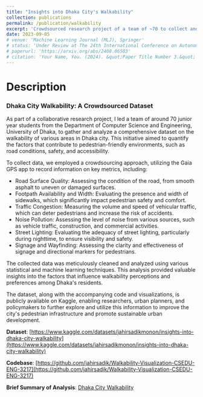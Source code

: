 ```yaml
---
title: "Insights into Dhaka City's Walkability"
collection: publications
permalink: /publication/walkability
excerpt: 'Crowdsourced research project of a team of ~70 to collect and analyze a crowdsourced dataset on the walkability of Dhaka City. The dataset, available on Kaggle, provides insights into factors influencing walking experiences in the city.'
date: 2023-09-05
# venue: 'Machine Learning Journal (MLJ), Springer'
# status: 'Under Review at The 24th International Conference on Autonomous Agents and Multiagent Systems (AAMAS-25)' 
# paperurl: 'https://arxiv.org/abs/2408.06503'
# citation: 'Your Name, You. (2024). &quot;Paper Title Number 3.&quot; <i>GitHub Journal of Bugs</i>. 1(3).'
---
```

# Description
### Dhaka City Walkability: A Crowdsourced Dataset

As part of a collaborative research project, I led a team of around 70 junior year students from the Department of Computer Science and Engineering, University of Dhaka, to gather and analyze a comprehensive dataset on the walkability of various areas in Dhaka city. This initiative aimed to quantify the factors that contribute to pedestrian-friendly environments, such as road conditions, safety, and accessibility.

To collect data, we employed a crowdsourcing approach, utilizing the Gaia GPS app to record information on key metrics, including:

- Road Surface Quality: Assessing the condition of the road, from smooth asphalt to uneven or damaged surfaces.
- Footpath Availability and Width: Evaluating the presence and width of sidewalks, which significantly impact pedestrian safety and comfort.
- Traffic Congestion: Measuring the volume and speed of vehicular traffic, which can deter pedestrians and increase the risk of accidents.
- Noise Pollution: Assessing the level of noise from various sources, such as vehicle traffic, construction, and commercial activities.
- Street Lighting: Evaluating the adequacy of street lighting, particularly during nighttime, to ensure visibility and safety.
- Signage and Wayfinding: Assessing the clarity and effectiveness of signage and directional markers for pedestrians.

The collected data was meticulously cleaned and analyzed using various statistical and machine learning techniques. This analysis provided valuable insights into the factors that influence walkability perceptions and preferences among Dhaka's residents.

The dataset, along with the accompanying code and visualizations, is publicly available on Kaggle, enabling researchers, urban planners, and policymakers to further explore and utilize this information to improve the city's pedestrian infrastructure and promote sustainable urban development.

**Dataset**: [https://www.kaggle.com/datasets/jahirsadikmonon/insights-into-dhaka-city-walkability](https://www.kaggle.com/datasets/jahirsadikmonon/insights-into-dhaka-city-walkability) 

**Codebase**: [https://github.com/jahirsadik/Walkability-Visualization-CSEDU-ENG-3217](https://github.com/jahirsadik/Walkability-Visualization-CSEDU-ENG-3217)

**Brief Summary of Analysis**: [Dhaka City Walkability](https://docs.google.com/document/d/17MXrVMcjM78XggQvhxoBV5UQokjZuUz0aSgCoh1F7mg/edit?usp=sharing)